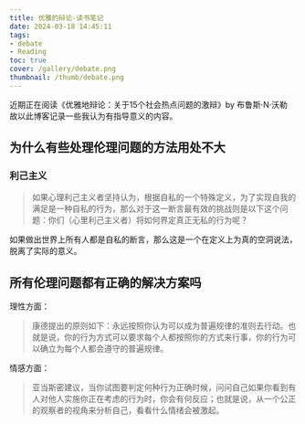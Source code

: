 ```yaml
---
title: 优雅的辩论-读书笔记
date: 2024-03-18 14:45:11
tags:
- debate
- Reading
toc: true
cover: /gallery/debate.png
thumbnail: /thumb/debate.png
---
```


近期正在阅读《优雅地辩论：关于15个社会热点问题的激辩》by 布鲁斯·N·沃勒
故以此博客记录一些我认为有指导意义的内容。

## 为什么有些处理伦理问题的方法用处不大
### 利己主义
> 如果心理利己主义者坚持认为，根据自私的一个特殊定义，为了实现自我的满足是一种自私的行为，那么对于这一断言最有效的挑战则是以下这个问题：你们（心里利己主义者）将如何界定真正无私的行为呢？

如果做出世界上所有人都是自私的断言，那么这是一个在定义上为真的空洞说法，脱离了实际的意义。

## 所有伦理问题都有正确的解决方案吗
理性方面：
> 康德提出的原则如下：永远按照你认为可以成为普遍规律的准则去行动。也就是说，你的行为方式可以要求每个人都按照你的方式来行事，你的行为可以确立为每个人都会遵守的普遍规律。

情感方面：
> 亚当斯密建议，当你试图要判定何种行为正确时候，问问自己如果你看到有人对他人实施你正在考虑的行为时，你会有何反应；也就是说，从一个公正的观察者的视角来分析自己，看看什么情绪会被激起。
